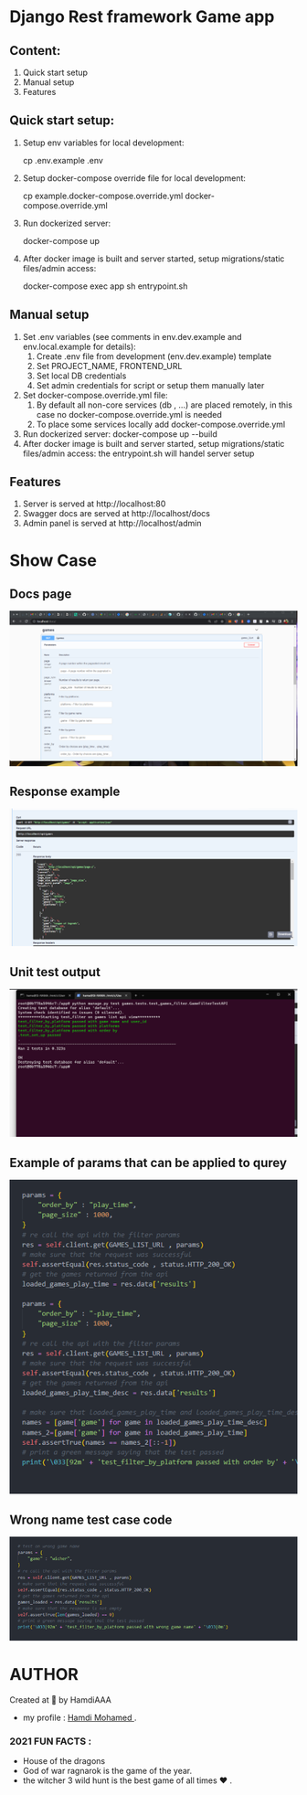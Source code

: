 # Django Rest framework Game app

## Content: ##

1. Quick start setup
2. Manual setup
3. Features

## Quick start setup: ##

1. Setup env variables for local development:

   cp .env.example .env

2. Setup docker-compose override file for local development:

   cp example.docker-compose.override.yml docker-compose.override.yml

3. Run dockerized server:

   docker-compose up

4. After docker image is built and server started, setup migrations/static files/admin access:

   docker-compose exec app sh entrypoint.sh

## Manual setup ##

1. Set .env variables (see comments in env.dev.example and env.local.example for details):
    1. Create .env file from development (env.dev.example) template
    2. Set PROJECT_NAME, FRONTEND_URL
    3. Set local DB credentials
    6. Set admin credentials for script or setup them manually later
2. Set docker-compose.override.yml file:
    1. By default all non-core services (db , ...) are placed remotely, in this case no
       docker-compose.override.yml is needed
    2. To place some services locally add docker-compose.override.yml
3. Run dockerized server: docker-compose up --build
4. After docker image is built and server started, setup migrations/static files/admin access:
    the entrypoint.sh will handel server setup
   
## Features ##

1. Server is served at http://localhost:80
2. Swagger docs are served at http://localhost/docs
3. Admin panel is served at http://localhost/admin

# Show Case
## Docs page ##
<img
src="./images/docs.png"
raw=true
alt="Subject Pronouns"
style="margin-right: 10px;"/>

## Response example ##
<img
src="./images/response.png"
raw=true
alt="Subject Pronouns"
style="margin-right: 10px;"/>

## Unit test output ##
<img
src="./images/unit-test.png"
raw=true
alt="Subject Pronouns"
style="margin-right: 10px;"/>

## Example of params that can be applied to qurey ##
<img
src="./images/example.png"
raw=true
alt="Subject Pronouns"
style="margin-right: 10px;"/>

## Wrong name test case code ##
<img
src="./images/wrong-name-test-case.png"
raw=true
alt="Subject Pronouns"
style="margin-right: 10px;"/>

# AUTHOR
Created at 🌙 by HamdiAAA
- my profile : [Hamdi Mohamed ](https://github.com/HamdiAAA).
### 2021 FUN FACTS : 
- House of the dragons
- God of war ragnarok is the game of the year.
- the witcher 3 wild hunt is the best game of all times ❤ .
